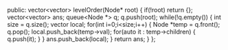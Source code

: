 public:
vector<vector<int>> levelOrder(Node* root) {
if(!root) return {};
vector<vector<int>> ans;
queue<Node *> q;
q.push(root);
while(!q.empty()) {
int size = q.size();
vector<int> local;
for(int i=0;i<size;i++) {
Node *temp = q.front(); q.pop();
local.push_back(temp->val);
for(auto it : temp->children) {
q.push(it);
}
}
ans.push_back(local);
}
return ans;
}
};
```